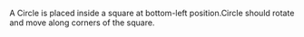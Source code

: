 A Circle is placed inside a square at bottom-left position.Circle should rotate and move along corners of the square.
